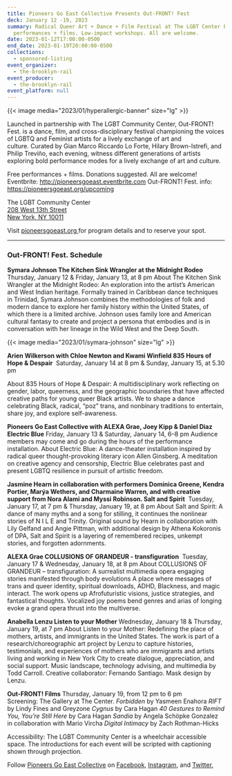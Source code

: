 ```yaml
---
title: Pioneers Go East Collective Presents Out-FRONT! Fest
deck: January 12 -19, 2023
summary: Radical Queer Art + Dance + Film Festival at The LGBT Center Free
  performances + films. Low-impact workshops. All are welcome.
date: 2023-01-12T17:00:00-0500
end_date: 2023-01-19T20:00:00-0500
collections:
  - sponsored-listing
event_organizer:
  - the-brooklyn-rail
event_producer:
  - the-brooklyn-rail
event_platform: null
---
```

{{< image media="2023/01/hyperallergic-banner" size="lg" >}}

Launched in partnership with The LGBT Community Center, Out-FRONT! Fest. is a dance, film, and cross-disciplinary festival championing the voices of LGBTQ and Feminist artists for a lively exchange of art and culture. Curated by Gian Marco Riccardo Lo Forte, Hilary Brown-Istrefi, and Philip Treviño, each evening, witness different generations of artists exploring bold performance modes for a lively exchange of art and culture. 

Free performances + films. Donations suggested. All are welcome!
Eventbrite: <http://pioneersgoeast.eventbrite.com>
Out-FRONT! Fest. info: <https://pioneersgoeast.org/upcoming>

The LGBT Community Center\
[208 West 13th Street](https://www.google.com/maps/search/208+West+13th+Street+New+York,+NY+10011?entry=gmail&source=g)\
[New York, NY 10011](https://www.google.com/maps/search/208+West+13th+Street+New+York,+NY+10011?entry=gmail&source=g)

Visit [pioneersgoeast.org ](https://pioneersgoeast.org/upcoming)for program details and to reserve your spot.

- - -

### **Out-FRONT! Fest.** Schedule

**Symara Johnson
The Kitchen Sink Wrangler at the Midnight Rodeo**
Thursday, January 12 &amp; Friday, January 13, at 8 pm
About The Kitchen Sink Wrangler at the Midnight Rodeo: An exploration into the artist’s American and West Indian heritage. Formally trained in Caribbean dance techniques in Trinidad, Symara Johnson combines the methodologies of folk and modern dance to explore her family history within the United States, of which there is a limited archive. Johnson uses family lore and American cultural fantasy to create and project a persona that embodies and is in conversation with her lineage in the Wild West and the Deep South.

{{< image media="2023/01/symara-johnson" size="lg" >}}

**Arien Wilkerson with Chloe Newton and Kwami Winfield
835 Hours of Hope & Despair** 
Saturday, January 14 at 8 pm & Sunday, January 15, at 5.30 pm

About 835 Hours of Hope &amp; Despair: A multidisciplinary work reflecting on gender, labor, queerness,
and the geographic boundaries that have affected creative paths for young queer Black artists. We to
shape a dance celebrating Black, radical, “poz” trans, and nonbinary traditions to entertain, share joy,
and explore self-awareness.



**Pioneers Go East Collective with ALEXA Grae, Joey Kipp & Daniel Diaz
Electric Blue**
Friday, January 13 & Saturday, January 14, 6–8 pm
Audience members may come and go during the hours of the performance installation. About Electric Blue: A dance-theater installation inspired by radical queer thought-provoking literary icon Allen Ginsberg. A meditation on creative agency and censorship, Electric Blue celebrates past and present LGBTQ resilience in pursuit of artistic freedom.



**Jasmine Hearn in collaboration with performers Dominica Greene, Kendra Portier, Marýa Wethers,
and Charmaine Warren, and with creative support from Nora Alami and Myssi Robinson.
Salt and Spirit** 
Tuesday, January 17, at 7 pm & Thursday, January 19, at 8 pm
About Salt and Spirit: A dance of many myths and a song for stilling, it continues the nonlinear stories of N I L E and Trinity. Original sound by Hearn in collaboration with Lily Gelfand and Angie Pittman, with additional design by Athena Kokoronis of DPA, Salt and Spirit is a layering of remembered recipes, unkempt stories, and forgotten adornments.

**ALEXA Grae
COLLUSIONS OF GRANDEUR - transfiguration** 
Tuesday, January 17 & Wednesday, January 18, at 8 pm
About COLLUSIONS OF GRANDEUR – transfiguration: A surrealist multimedia opera engaging stories manifested through body evolutions A place where messages of trans and queer identity, spiritual downloads, ADHD, Blackness, and magic interact. The work opens up Afrofuturistic visions, justice strategies, and fantastical thoughts. Vocalized joy poems bend genres and arias of longing evoke a grand opera thrust into the multiverse.



**Anabella Lenzu
Listen to your Mother**
Wednesday, January 18 & Thursday, January 19, at 7 pm
About Listen to your Mother: Redefining the place of mothers, artists, and immigrants in the United States. The work is part of a research/choreographic art project by Lenzu to capture histories, testimonials, and experiences of mothers who are immigrants and artists living and working in New York City to create dialogue, appreciation, and social support. Music landscape, technology advising, and multimedia by Todd Carroll. Creative collaborator: Fernando Santiago. Mask design by Lenzu.



**Out-FRONT! Films**
Thursday, January 19, from 12 pm to 6 pm\
Screening: The Gallery at The Center.
*Forbidden* by Yasmeen Enahora
*RIFT* by Lindy Fines and Greyzone
*Cygnus* by Cara Hagan
*40 Gestures to Remind You, You’re Still Here* by Cara Hagan
*Sandia* by Angela Schöpke Gonzalez in collaboration with Mario Vircha
*Digital Intimacy* by Zach Rothman-Hicks

Accessibility: The LGBT Community Center is a wheelchair accessible space.
The introductions for each event will be scripted with captioning shown through projection.

Follow [Pioneers Go East Collective](https://pioneersgoeast.org/) on [Facebook](https://www.facebook.com/PioneersGoEast/), [Instag​ram](https://www.instagram.com/pioneersgoeast/), and [Twitter.](https://twitter.com/PioneersGoEast)